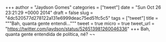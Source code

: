 
+++
author = "Jaydson Gomes"
categories = ["tweet"]
date = "Sun Oct 26 23:21:29 +0000 2014"
draft = false
slug = "4dc520577d278122a131e6999deac75ed51fc5c5"
tags = ["tweet"]
title = """Bah, quanta gente entendi..."""
tweet = true
micro = true
tweet_url = "https://twitter.com/jaydson/status/526513981260046336"
+++
Bah, quanta gente entendida de política, né? ¬¬
